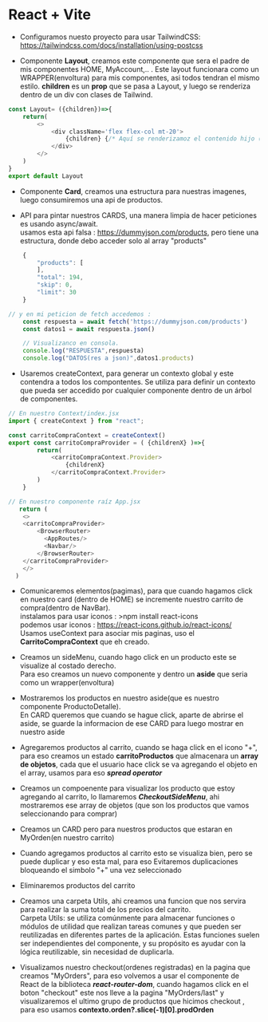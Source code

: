 # React + Vite



- Configuramos nuesto proyecto para usar TailwindCSS: https://tailwindcss.com/docs/installation/using-postcss


- Componente **Layout**, creamos este componente que sera el padre de mis componentes HOME, MyAccount,.. . Este layout funcionara como un WRAPPER(envoltura) para mis componentes, asi todos tendran el mismo estilo. **children** es un **prop** que se pasa a Layout, y luego se renderiza dentro de un div con clases de Tailwind.
```javascript
const Layout= ({children})=>{
    return(
        <>
            <div className='flex flex-col mt-20'>
                {children} {/* Aquí se renderizamoz el contenido hijo (Home, MyAccount,..) */}
            </div>
        </>
    )
}
export default Layout
```

- Componente **Card**, creamos una estructura para nuestras imagenes, luego consumiremos una api de productos.

- API para pintar nuestros CARDS, una manera limpia de hacer peticiones es usando async/await.  
usamos esta api falsa : https://dummyjson.com/products, pero tiene una estructura, donde debo acceder solo al array "products"
```javascript
    {
        "products": [
        ],
        "total": 194,
        "skip": 0,
        "limit": 30
    }

// y en mi peticion de fetch accedemos :
    const respuesta = await fetch('https://dummyjson.com/products') 
    const datos1 = await respuesta.json()

    // Visualizanco en consola.
    console.log("RESPUESTA",respuesta)
    console.log("DATOS(res a json)",datos1.products)
```

- Usaremos createContext, para generar un contexto global y este contendra a todos los compontentes.
Se utiliza para definir un contexto que pueda ser accedido por cualquier componente dentro de un árbol de componentes.

```javascript
// En nuestro Context/index.jsx
import { createContext } from "react";

const carritoCompraContext = createContext()
export const carritoCompraProvider = ( {childrenX} )=>{    
        return(
            <carritoCompraContext.Provider>
                {childrenX}
            </carritoCompraContext.Provider>
        )
    }
```
```javascript
// En nuestro componente raíz App.jsx
   return (
    <>
    <carritoCompraProvider>
        <BrowserRouter>
          <AppRoutes/>
          <Navbar/>
        </BrowserRouter>
    </carritoCompraProvider>
    </>
  )
```


- Comunicaremos elementos(pagimas), para que cuando hagamos click en nuestro card (dentro de HOME) se incremente nuestro carrito de compra(dentro de NavBar).  
instalamos para usar iconos : >npm install react-icons  
podemos usar iconos : https://react-icons.github.io/react-icons/  
Usamos useContext para asociar mis paginas, uso el **CarritoCompraContext** que eh creado.


- Creamos un sideMenu, cuando hago click en un producto este se visualize al costado derecho.  
Para eso creamos un nuevo componente y dentro un **aside** que seria como un wrapper(envoltura)

- Mostraremos los productos en nuestro aside(que es nuestro componente ProductoDetalle).  
En CARD queremos que cuando se hague click, aparte de abrirse el aside, se guarde la informacion de ese CARD para luego mostrar en nuestro aside

- Agregaremos productos al carrito, cuando se haga click en el icono "+", para eso creamos un estado **carritoProductos** que almacenara un **array de objetos**, cada que el usuario hace click se va agregando el objeto en el array, usamos para eso ***spread operator***


- Creamos un compoenente para visualizar los producto que estoy agregando al carrito, lo llamaremos ***CheckoutSideMenu***, ahi mostraremos ese array de objetos (que son los productos que vamos seleccionando para comprar)

- Creamos un CARD pero para nuestros productos que estaran en MyOrden(en nuestro carrito)


- Cuando agregamos productos al carrito esto se visualiza bien, pero se puede duplicar y eso esta mal, para eso Evitaremos duplicaciones bloqueando el simbolo "+" una vez seleccionado

- Eliminaremos productos del carrito

- Creamos una carpeta Utils, ahi creamos una funcion que nos servira para realizar la suma total de los precios del carrito.  
Carpeta Utils: se utiliza comúnmente para almacenar funciones o módulos de utilidad que realizan tareas comunes y que pueden ser reutilizadas en diferentes partes de la aplicación. Estas funciones suelen ser independientes del componente, y su propósito es ayudar con la lógica reutilizable, sin necesidad de duplicarla.


- Visualizamos nuestro checkout(ordenes registradas) en la pagina que creamos "MyOrders", para eso volvemos a usar el componente **<Link/>** de React de la biblioteca ***react-router-dom***, cuando hagamos click en el boton "checkout" este nos lleve a la pagina "MyOrders/last" y visualizaremos el ultimo grupo de productos que hicimos checkout , para eso usamos **contexto.orden?.slice(-1)[0].prodOrden**